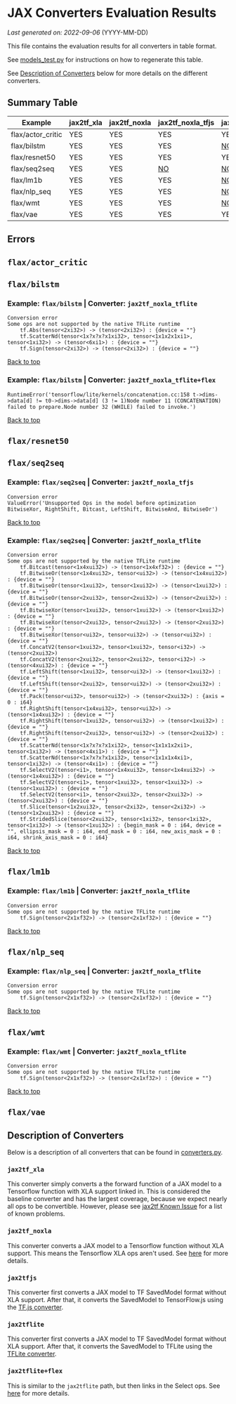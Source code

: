# JAX Converters Evaluation Results

*Last generated on: 2022-09-06* (YYYY-MM-DD)

This file contains the evaluation results for all converters in table format.

See [models_test.py](../tests/models_test.py) for instructions on how to
regenerate this table.

See [Description of Converters](#description-of-converters) below for more
details on the different converters.

## Summary Table

| Example | jax2tf_xla | jax2tf_noxla | jax2tf_noxla_tfjs | jax2tf_noxla_tflite | jax2tf_noxla_tflite+flex |
| --- | --- | --- | --- | --- | --- |
| flax/actor_critic | YES | YES | YES | YES | YES |
| flax/bilstm | YES | YES | YES | [NO](#example-flaxbilstm--converter-jax2tf_noxla_tflite) |  [NO](#example-flaxbilstm--converter-jax2tf_noxla_tfliteflex) | 
| flax/resnet50 | YES | YES | YES | YES | YES |
| flax/seq2seq | YES | YES | [NO](#example-flaxseq2seq--converter-jax2tf_noxla_tfjs) |  [NO](#example-flaxseq2seq--converter-jax2tf_noxla_tflite) |  YES |
| flax/lm1b | YES | YES | YES | [NO](#example-flaxlm1b--converter-jax2tf_noxla_tflite) |  YES |
| flax/nlp_seq | YES | YES | YES | [NO](#example-flaxnlp_seq--converter-jax2tf_noxla_tflite) |  YES |
| flax/wmt | YES | YES | YES | [NO](#example-flaxwmt--converter-jax2tf_noxla_tflite) |  YES |
| flax/vae | YES | YES | YES | YES | YES |

## Errors

## `flax/actor_critic`
## `flax/bilstm`
### Example: `flax/bilstm` | Converter: `jax2tf_noxla_tflite`
```
Conversion error
Some ops are not supported by the native TFLite runtime
	tf.Abs(tensor<2xi32>) -> (tensor<2xi32>) : {device = ""}
	tf.ScatterNd(tensor<1x?x?x?x1xi32>, tensor<1x1x2x1xi1>, tensor<1xi32>) -> (tensor<6xi1>) : {device = ""}
	tf.Sign(tensor<2xi32>) -> (tensor<2xi32>) : {device = ""}
```
[Back to top](#summary-table)

### Example: `flax/bilstm` | Converter: `jax2tf_noxla_tflite+flex`
```
RuntimeError('tensorflow/lite/kernels/concatenation.cc:158 t->dims->data[d] != t0->dims->data[d] (3 != 1)Node number 11 (CONCATENATION) failed to prepare.Node number 32 (WHILE) failed to invoke.')
```
[Back to top](#summary-table)

## `flax/resnet50`
## `flax/seq2seq`
### Example: `flax/seq2seq` | Converter: `jax2tf_noxla_tfjs`
```
Conversion error
ValueError('Unsupported Ops in the model before optimization
BitwiseXor, RightShift, Bitcast, LeftShift, BitwiseAnd, BitwiseOr')
```
[Back to top](#summary-table)

### Example: `flax/seq2seq` | Converter: `jax2tf_noxla_tflite`
```
Conversion error
Some ops are not supported by the native TFLite runtime
	tf.Bitcast(tensor<1x4xui32>) -> (tensor<1x4xf32>) : {device = ""}
	tf.BitwiseOr(tensor<1x4xui32>, tensor<ui32>) -> (tensor<1x4xui32>) : {device = ""}
	tf.BitwiseOr(tensor<1xui32>, tensor<1xui32>) -> (tensor<1xui32>) : {device = ""}
	tf.BitwiseOr(tensor<2xui32>, tensor<2xui32>) -> (tensor<2xui32>) : {device = ""}
	tf.BitwiseXor(tensor<1xui32>, tensor<1xui32>) -> (tensor<1xui32>) : {device = ""}
	tf.BitwiseXor(tensor<2xui32>, tensor<2xui32>) -> (tensor<2xui32>) : {device = ""}
	tf.BitwiseXor(tensor<ui32>, tensor<ui32>) -> (tensor<ui32>) : {device = ""}
	tf.ConcatV2(tensor<1xui32>, tensor<1xui32>, tensor<i32>) -> (tensor<2xui32>)
	tf.ConcatV2(tensor<2xui32>, tensor<2xui32>, tensor<i32>) -> (tensor<4xui32>) : {device = ""}
	tf.LeftShift(tensor<1xui32>, tensor<ui32>) -> (tensor<1xui32>) : {device = ""}
	tf.LeftShift(tensor<2xui32>, tensor<ui32>) -> (tensor<2xui32>) : {device = ""}
	tf.Pack(tensor<ui32>, tensor<ui32>) -> (tensor<2xui32>) : {axis = 0 : i64}
	tf.RightShift(tensor<1x4xui32>, tensor<ui32>) -> (tensor<1x4xui32>) : {device = ""}
	tf.RightShift(tensor<1xui32>, tensor<ui32>) -> (tensor<1xui32>) : {device = ""}
	tf.RightShift(tensor<2xui32>, tensor<ui32>) -> (tensor<2xui32>) : {device = ""}
	tf.ScatterNd(tensor<1x?x?x?x1xi32>, tensor<1x1x1x2xi1>, tensor<1xi32>) -> (tensor<4xi1>) : {device = ""}
	tf.ScatterNd(tensor<1x?x?x?x1xi32>, tensor<1x1x1x4xi1>, tensor<1xi32>) -> (tensor<4xi1>) : {device = ""}
	tf.SelectV2(tensor<i1>, tensor<1x4xui32>, tensor<1x4xui32>) -> (tensor<1x4xui32>) : {device = ""}
	tf.SelectV2(tensor<i1>, tensor<1xui32>, tensor<1xui32>) -> (tensor<1xui32>) : {device = ""}
	tf.SelectV2(tensor<i1>, tensor<2xui32>, tensor<2xui32>) -> (tensor<2xui32>) : {device = ""}
	tf.Slice(tensor<1x2xui32>, tensor<2xi32>, tensor<2xi32>) -> (tensor<1x2xui32>) : {device = ""}
	tf.StridedSlice(tensor<2xui32>, tensor<1xi32>, tensor<1xi32>, tensor<1xi32>) -> (tensor<1xui32>) : {begin_mask = 0 : i64, device = "", ellipsis_mask = 0 : i64, end_mask = 0 : i64, new_axis_mask = 0 : i64, shrink_axis_mask = 0 : i64}
```
[Back to top](#summary-table)

## `flax/lm1b`
### Example: `flax/lm1b` | Converter: `jax2tf_noxla_tflite`
```
Conversion error
Some ops are not supported by the native TFLite runtime
	tf.Sign(tensor<2x1xf32>) -> (tensor<2x1xf32>) : {device = ""}
```
[Back to top](#summary-table)

## `flax/nlp_seq`
### Example: `flax/nlp_seq` | Converter: `jax2tf_noxla_tflite`
```
Conversion error
Some ops are not supported by the native TFLite runtime
	tf.Sign(tensor<2x1xf32>) -> (tensor<2x1xf32>) : {device = ""}
```
[Back to top](#summary-table)

## `flax/wmt`
### Example: `flax/wmt` | Converter: `jax2tf_noxla_tflite`
```
Conversion error
Some ops are not supported by the native TFLite runtime
	tf.Sign(tensor<2x1xf32>) -> (tensor<2x1xf32>) : {device = ""}
```
[Back to top](#summary-table)

## `flax/vae`

## Description of Converters

Below is a description of all converters that can be found in
[converters.py](converters.py).

### `jax2tf_xla`

This converter simply converts a the forward function of a JAX model to a
Tensorflow function with XLA support linked in. This is considered the baseline
converter and has the largest coverage, because we expect nearly all ops to be
convertible. However, please see
[jax2tf Known Issue](https://github.com/google/jax/tree/main/jax/experimental/jax2tf#known-issues)
for a list of known problems.

### `jax2tf_noxla`

This converter converts a JAX model to a Tensorflow function without XLA
support. This means the Tensorflow XLA ops aren't used. See
[here](https://github.com/google/jax/tree/main/jax/experimental/jax2tf#tensorflow-xla-ops)
for more details.

### `jax2tfjs`

This converter first converts a JAX model to TF SavedModel format without XLA
support. After that, it converts the SavedModel to TensorFlow.js using the
[TF.js converter](https://github.com/tensorflow/tfjs/tree/master/tfjs-converter#calling-a-converter-function-in-python-flaxjax).

### `jax2tflite`

This converter first converts a JAX model to TF SavedModel format without XLA
support. After that, it converts the SavedModel to TFLite using the
[TFLite converter](https://www.tensorflow.org/lite/convert).

### `jax2tflite+flex`

This is similar to the `jax2tflite` path, but then links in the Select ops. See
[here](https://www.tensorflow.org/lite/guide/ops_select) for more details.
